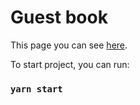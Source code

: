 # Guest book

This page you can see [here](https://Lara-l-art.github.io/guest-book).


To start project, you can run:

### `yarn start`
